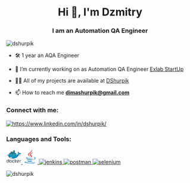<h1 align="center">Hi 👋, I'm Dzmitry</h1>
<h3 align="center">I am an Automation QA Engineer</h3>

<p align="left"> <img src="https://komarev.com/ghpvc/?username=dshurpik&label=Profile%20views&color=0e75b6&style=flat" alt="dshurpik" /> </p>

- 🛠 1 year an AQA Engineer

- 🔭 I’m currently working on as Automation QA Engineer [Exlab StartUp](https://www.linkedin.com/company/exlab-start-up/?originalSubdomain=by)

- 👨‍💻 All of my projects are available at [DShurpik](https://github.com/DShurpik)

- 📫 How to reach me **dimashurpik@gmail.com**

<h3 align="left">Connect with me:</h3>
<p align="left">
<a href="https://linkedin.com/in/https://www.linkedin.com/in/dshurpik/" target="blank"><img align="center" src="https://raw.githubusercontent.com/rahuldkjain/github-profile-readme-generator/master/src/images/icons/Social/linked-in-alt.svg" alt="https://www.linkedin.com/in/dshurpik/" height="30" width="40" /></a>
</p>

<h3 align="left">Languages and Tools:</h3>
<p align="left"> <a href="https://www.docker.com/" target="_blank" rel="noreferrer"> <img src="https://raw.githubusercontent.com/devicons/devicon/master/icons/docker/docker-original-wordmark.svg" alt="docker" width="40" height="40"/> </a> <a href="https://www.java.com" target="_blank" rel="noreferrer"> <img src="https://raw.githubusercontent.com/devicons/devicon/master/icons/java/java-original.svg" alt="java" width="40" height="40"/> </a> <a href="https://www.jenkins.io" target="_blank" rel="noreferrer"> <img src="https://www.vectorlogo.zone/logos/jenkins/jenkins-icon.svg" alt="jenkins" width="40" height="40"/> </a> <a href="https://postman.com" target="_blank" rel="noreferrer"> <img src="https://www.vectorlogo.zone/logos/getpostman/getpostman-icon.svg" alt="postman" width="40" height="40"/> </a> <a href="https://www.selenium.dev" target="_blank" rel="noreferrer"> <img src="https://raw.githubusercontent.com/detain/svg-logos/780f25886640cef088af994181646db2f6b1a3f8/svg/selenium-logo.svg" alt="selenium" width="40" height="40"/> </a> </p>

<p><img align="center" src="https://github-readme-stats.vercel.app/api/top-langs?username=dshurpik&show_icons=true&locale=en&layout=compact" alt="dshurpik" /></p>
